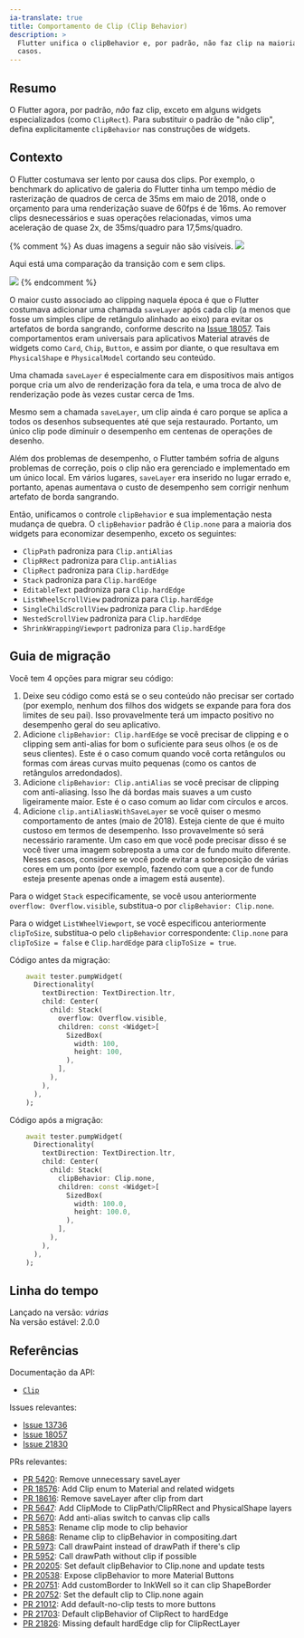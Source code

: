 ```yaml
---
ia-translate: true
title: Comportamento de Clip (Clip Behavior)
description: >
  Flutter unifica o clipBehavior e, por padrão, não faz clip na maioria dos
  casos.
---
```


## Resumo

O Flutter agora, por padrão, _não_ faz clip, exceto em alguns widgets
especializados (como `ClipRect`). Para substituir o padrão de "não clip",
defina explicitamente `clipBehavior` nas construções de widgets.

## Contexto

O Flutter costumava ser lento por causa dos clips. Por exemplo, o benchmark
do aplicativo de galeria do Flutter tinha um tempo médio de rasterização
de quadros de cerca de 35ms em maio de 2018, onde o orçamento para uma
renderização suave de 60fps é de 16ms. Ao remover clips desnecessários e
suas operações relacionadas, vimos uma aceleração de quase 2x, de 35ms/quadro
para 17,5ms/quadro.

{% comment %}
As duas imagens a seguir não são visíveis.
![](https://lh5.googleusercontent.com/Pn8FxuW2W3Cgvw9kIUvLLenrwXti7WRm_zPif3VJILa325d1Njm8aP47DXfK1r2Du-FwLKhI9umw5nMG6eNqn5fLnQBIt6VIPZ7Q2ETiCuXgQPD1cUYOeA-2Ph_DpvL27fK7m_Af)

Aqui está uma comparação da transição com e sem clips.

![](https://lh5.googleusercontent.com/gSFKigrEoekji0juxTVjj29PlIizjuxJsetHsIegLt85zCHknRIUOeICjMdEBjBhPZDZXcEzFh1WCOrdmZa9KZ5vghgS7Uo9IDAKyBtEJ7h3tKfIHXf6A4vxrHfj1a_0kuT6f4r2)
{% endcomment %}

O maior custo associado ao clipping naquela época é que o Flutter costumava
adicionar uma chamada `saveLayer` após cada clip (a menos que fosse um simples
clipe de retângulo alinhado ao eixo) para evitar os artefatos de borda
sangrando, conforme descrito na [Issue 18057][]. Tais comportamentos eram
universais para aplicativos Material através de widgets como `Card`,
`Chip`, `Button`, e assim por diante, o que resultava em `PhysicalShape` e
`PhysicalModel` cortando seu conteúdo.

Uma chamada `saveLayer` é especialmente cara em dispositivos mais antigos
porque cria um alvo de renderização fora da tela, e uma troca de alvo de
renderização pode às vezes custar cerca de 1ms.

Mesmo sem a chamada `saveLayer`, um clip ainda é caro porque se aplica a
todos os desenhos subsequentes até que seja restaurado. Portanto, um único
clip pode diminuir o desempenho em centenas de operações de desenho.

Além dos problemas de desempenho, o Flutter também sofria de alguns
problemas de correção, pois o clip não era gerenciado e implementado em um
único local. Em vários lugares, `saveLayer` era inserido no lugar errado e,
portanto, apenas aumentava o custo de desempenho sem corrigir nenhum
artefato de borda sangrando.

Então, unificamos o controle `clipBehavior` e sua implementação nesta
mudança de quebra. O `clipBehavior` padrão é `Clip.none` para a maioria dos
widgets para economizar desempenho, exceto os seguintes:

*   `ClipPath` padroniza para `Clip.antiAlias`
*   `ClipRRect` padroniza para `Clip.antiAlias`
*   `ClipRect` padroniza para `Clip.hardEdge`
*   `Stack` padroniza para `Clip.hardEdge`
*   `EditableText` padroniza para `Clip.hardEdge`
*   `ListWheelScrollView` padroniza para `Clip.hardEdge`
*   `SingleChildScrollView` padroniza para `Clip.hardEdge`
*   `NestedScrollView` padroniza para `Clip.hardEdge`
*   `ShrinkWrappingViewport` padroniza para `Clip.hardEdge`

## Guia de migração

Você tem 4 opções para migrar seu código:

1. Deixe seu código como está se o seu conteúdo não precisar ser cortado
    (por exemplo, nenhum dos filhos dos widgets se expande para fora dos
    limites de seu pai). Isso provavelmente terá um impacto positivo no
    desempenho geral do seu aplicativo.
2. Adicione `clipBehavior: Clip.hardEdge` se você precisar de clipping e o
    clipping sem anti-alias for bom o suficiente para seus olhos (e os de
    seus clientes). Este é o caso comum quando você corta retângulos ou
    formas com áreas curvas muito pequenas (como os cantos de retângulos
    arredondados).
3. Adicione `clipBehavior: Clip.antiAlias` se você precisar de clipping com
    anti-aliasing. Isso lhe dá bordas mais suaves a um custo ligeiramente
    maior. Este é o caso comum ao lidar com círculos e arcos.
4. Adicione `clip.antiAliasWithSaveLayer` se você quiser o mesmo
    comportamento de antes (maio de 2018). Esteja ciente de que é muito
    custoso em termos de desempenho. Isso provavelmente só será necessário
    raramente. Um caso em que você pode precisar disso é se você tiver uma
    imagem sobreposta a uma cor de fundo muito diferente. Nesses casos,
    considere se você pode evitar a sobreposição de várias cores em um
    ponto (por exemplo, fazendo com que a cor de fundo esteja presente
    apenas onde a imagem está ausente).

Para o widget `Stack` especificamente, se você usou anteriormente
`overflow: Overflow.visible`, substitua-o por `clipBehavior: Clip.none`.

Para o widget `ListWheelViewport`, se você especificou anteriormente
`clipToSize`, substitua-o pelo `clipBehavior` correspondente: `Clip.none`
para `clipToSize = false` e `Clip.hardEdge` para `clipToSize = true`.

Código antes da migração:

```dart
    await tester.pumpWidget(
      Directionality(
        textDirection: TextDirection.ltr,
        child: Center(
          child: Stack(
            overflow: Overflow.visible,
            children: const <Widget>[
              SizedBox(
                width: 100,
                height: 100,
              ),
            ],
          ),
        ),
      ),
    );
```

Código após a migração:

```dart
    await tester.pumpWidget(
      Directionality(
        textDirection: TextDirection.ltr,
        child: Center(
          child: Stack(
            clipBehavior: Clip.none,
            children: const <Widget>[
              SizedBox(
                width: 100.0,
                height: 100.0,
              ),
            ],
          ),
        ),
      ),
    );
```

## Linha do tempo

Lançado na versão: *várias*<br>
Na versão estável: 2.0.0

## Referências

Documentação da API:

*   [`Clip`][]

Issues relevantes:

*   [Issue 13736][]
*   [Issue 18057][]
*   [Issue 21830][]

PRs relevantes:

*   [PR 5420][]: Remove unnecessary saveLayer
*   [PR 18576][]: Add Clip enum to Material and related widgets
*   [PR 18616][]: Remove saveLayer after clip from dart
*   [PR 5647][]: Add ClipMode to ClipPath/ClipRRect and PhysicalShape layers
*   [PR 5670][]: Add anti-alias switch to canvas clip calls
*   [PR 5853][]: Rename clip mode to clip behavior
*   [PR 5868][]: Rename clip to clipBehavior in compositing.dart
*   [PR 5973][]: Call drawPaint instead of drawPath if there's clip
*   [PR 5952][]: Call drawPath without clip if possible
*   [PR 20205][]: Set default clipBehavior to Clip.none and update tests
*   [PR 20538][]: Expose clipBehavior to more Material Buttons
*   [PR 20751][]: Add customBorder to InkWell so it can clip ShapeBorder
*   [PR 20752][]: Set the default clip to Clip.none again
*   [PR 21012][]: Add default-no-clip tests to more buttons
*   [PR 21703][]: Default clipBehavior of ClipRect to hardEdge
*   [PR 21826][]: Missing default hardEdge clip for ClipRectLayer

[PR 5420]:  {{site.repo.engine}}/pull/5420
[PR 5647]:  {{site.repo.engine}}/pull/5647
[PR 5670]:  {{site.repo.engine}}/pull/5670
[PR 5853]:  {{site.repo.engine}}/pull/5853
[PR 5868]:  {{site.repo.engine}}/pull/5868
[PR 5952]:  {{site.repo.engine}}/pull/5952
[PR 5973]:  {{site.repo.engine}}/pull/5937
[PR 18576]: {{site.repo.flutter}}/pull/18576
[PR 18616]: {{site.repo.flutter}}/pull/18616
[PR 20205]: {{site.repo.flutter}}/pull/20205
[PR 20538]: {{site.repo.flutter}}/pull/20538
[PR 20751]: {{site.repo.flutter}}/pull/20751
[PR 20752]: {{site.repo.flutter}}/pull/20752
[PR 21012]: {{site.repo.flutter}}/pull/21012
[PR 21703]: {{site.repo.flutter}}/pull/21703
[PR 21826]: {{site.repo.flutter}}/pull/21826

[`Clip`]: {{site.api}}/flutter/dart-ui/Clip.html
[Issue 13736]: {{site.repo.flutter}}/issues/13736
[Issue 18057]: {{site.repo.flutter}}/issues/18057
[Issue 21830]: {{site.repo.flutter}}/issues/21830
